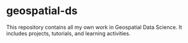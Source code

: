 # geospatial-ds
This repository contains all my own work in Geospatial Data Science. It includes projects, tutorials, and learning activities.
